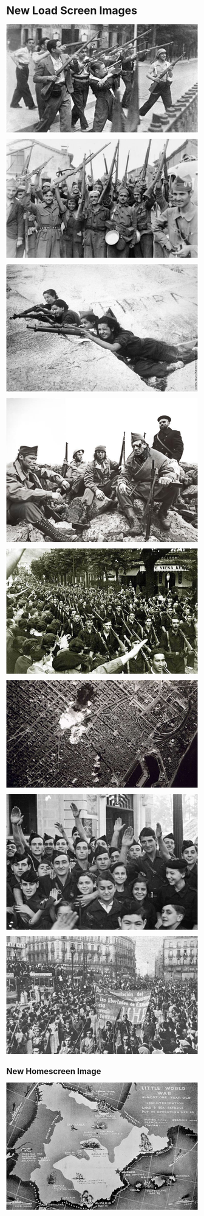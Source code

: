 # New Load Screen Images

![](1.png)

![](2.png)

![](3.png)

![](4.png)

![](6.png)

![](7.png)

![](8.png)

![](9.png)

## New Homescreen Image

![](5.png)
